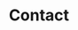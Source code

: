 ---
widget: contact
widget_id: Contact
headless: true
weight: 130
title: Contact
subtitle: null
active: true
content:
  autolink: true
  form:
    provider: netlify
    formspree:
      id: test
    netlify:
      captcha: false
design:
  columns: "2"
---